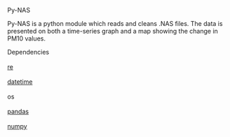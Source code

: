 Py-NAS

Py-NAS is a python module which reads and cleans .NAS files. The data is presented on both a time-series graph and a map showing the change in PM10 values.  


Dependencies <br></br>
<a href="https://docs.python.org/2/library/re.html">re</a> <br></br>
<a href="https://docs.python.org/2/library/datetime.html">datetime</a> <br></br>
os <br></br>
<a href="http://pandas.pydata.org/">pandas</a><br></br>
<a href="http://www.numpy.org/>">numpy</a> <br></br>
